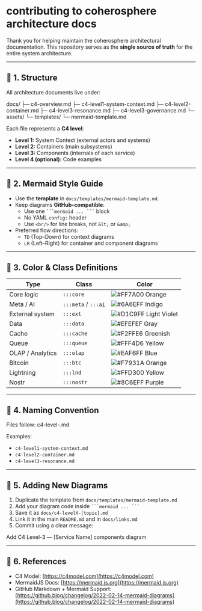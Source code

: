 # contributing to coherosphere architecture docs

Thank you for helping maintain the coherosphere architectural documentation.
This repository serves as the **single source of truth** for the entire system architecture.

---

## 🧩 1. Structure

All architecture documents live under:

docs/
├─ c4-overview.md
├─ c4-level1-system-context.md
├─ c4-level2-container.md
├─ c4-level3-resonance.md
├─ c4-level3-governance.md
└─ assets/
└─ templates/
└─ mermaid-template.md


Each file represents a **C4 level**:
- **Level 1:** System Context (external actors and systems)
- **Level 2:** Containers (main subsystems)
- **Level 3:** Components (internals of each service)
- **Level 4 (optional):** Code examples

---

## 🧠 2. Mermaid Style Guide

- Use the **template** in `docs/templates/mermaid-template.md`.
- Keep diagrams **GitHub-compatible**:
  - Use one ` ```mermaid ... ``` ` block
  - No YAML `config:` header
  - Use `<br/>` for line breaks, not `&lt;` or `&amp;`
- Preferred flow directions:
  - `TD` (Top–Down) for context diagrams
  - `LR` (Left–Right) for container and component diagrams

---

## 🎨 3. Color & Class Definitions

| Type | Class | Color |
|------|--------|--------|
| Core logic | `:::core` | ![#FF7A00](https://via.placeholder.com/15/FF7A00/000000?text=+) Orange |
| Meta / AI | `:::meta` / `:::ai` | ![#6A6EFF](https://via.placeholder.com/15/6A6EFF/000000?text=+) Indigo |
| External system | `:::ext` | ![#D1C9FF](https://via.placeholder.com/15/D1C9FF/000000?text=+) Light Violet |
| Data | `:::data` | ![#EFEFEF](https://via.placeholder.com/15/EFEFEF/000000?text=+) Gray |
| Cache | `:::cache` | ![#F2FFE6](https://via.placeholder.com/15/F2FFE6/000000?text=+) Greenish |
| Queue | `:::queue` | ![#FFF4D6](https://via.placeholder.com/15/FFF4D6/000000?text=+) Yellow |
| OLAP / Analytics | `:::olap` | ![#EAF6FF](https://via.placeholder.com/15/EAF6FF/000000?text=+) Blue |
| Bitcoin | `:::btc` | ![#F7931A](https://via.placeholder.com/15/F7931A/000000?text=+) Orange |
| Lightning | `:::lnd` | ![#FFD300](https://via.placeholder.com/15/FFD300/000000?text=+) Yellow |
| Nostr | `:::nostr` | ![#8C6EFF](https://via.placeholder.com/15/8C6EFF/000000?text=+) Purple |

---

## 🧰 4. Naming Convention

Files follow:
c4-level<N>-<name>.md

Examples:
- `c4-level1-system-context.md`
- `c4-level2-container.md`
- `c4-level3-resonance.md`

---

## 🚀 5. Adding New Diagrams

1. Duplicate the template from `docs/templates/mermaid-template.md`
2. Add your diagram code inside ` ```mermaid ... ``` `
3. Save it as `docs/c4-levelX-[topic].md`
4. Link it in the main `README.md` and in `docs/links.md`
5. Commit using a clear message:

Add C4 Level-3 — [Service Name] components diagram


---

## 🧩 6. References

- C4 Model: [https://c4model.com](https://c4model.com)
- MermaidJS Docs: [https://mermaid.js.org](https://mermaid.js.org)
- GitHub Markdown + Mermaid Support: [https://github.blog/changelog/2022-02-14-mermaid-diagrams](https://github.blog/changelog/2022-02-14-mermaid-diagrams)
